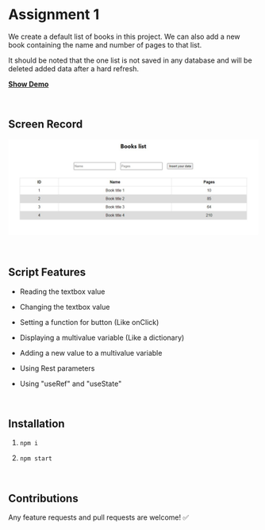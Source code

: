 # Assignment 1

We create a default list of books in this project. We can also add a new book containing the name and number of pages to that list.

It should be noted that the one list is not saved in any database and will be deleted added data after a hard refresh.

**<a href="https://github-pvgnz5.stackblitz.io" target="_blank">Show Demo</a>**

<br>

## Screen Record

![Screenshot](./Screenshot.jpg "Screenshot")

<br>

## Script Features

- Reading the textbox value

- Changing the textbox value

- Setting a function for button (Like onClick)

- Displaying a multivalue variable (Like a dictionary)

- Adding a new value to a multivalue variable

- Using Rest parameters

- Using "useRef" and "useState"

<br>

## Installation

1. `npm i`

2. `npm start`

<br>

## Contributions

Any feature requests and pull requests are welcome!  :white_check_mark:




